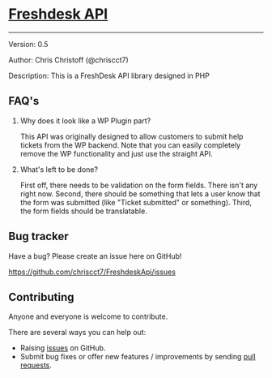 # [Freshdesk API](https://github.com/chriscct7/FreshdeskApi) 
-----------
Version: 0.5

Author: Chris Christoff (@chriscct7)

Description: This is a FreshDesk API library designed in PHP

FAQ's
-----------

1. Why does it look like a WP Plugin part?

	This API was originally designed to allow customers to submit help tickets from the WP backend.
	Note that you can easily completely remove the WP functionality and just use the straight API.

2. What's left to be done?

	First off, there needs to be validation on the form fields. There isn't any right now.
	Second, there should be something that lets a user know that the form was submitted (like "Ticket submitted" or something).
	Third, the form fields should be translatable.

Bug tracker
-----------

Have a bug? Please create an issue here on GitHub!

https://github.com/chriscct7/FreshdeskApi/issues

Contributing
------------

Anyone and everyone is welcome to contribute.

There are several ways you can help out:

* Raising [issues](https://github.com/chriscct7/FreshdeskApi/issues) on GitHub.
* Submit bug fixes or offer new features / improvements by sending [pull requests](http://help.github.com/send-pull-requests/).